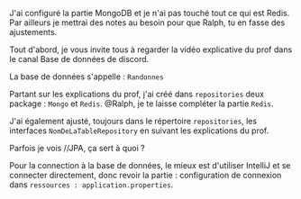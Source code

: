 J'ai configuré la partie MongoDB et je n'ai pas touché tout ce qui est Redis. Par ailleurs je mettrai des notes au besoin pour que Ralph, tu en fasse des ajustements.

Tout d'abord, je vous invite tous à regarder la vidéo explicative du prof dans le canal Base de données de discord.

La base de données s'appelle : ``Randonnes``

Partant sur les explications du prof, j'ai créé dans ``repositories`` deux package : ``Mongo`` et ``Redis``. @Ralph, je te laisse compléter la partie ``Redis``.

J'ai également ajusté, toujours dans le répertoire ``repositories``, les interfaces ``NomDeLaTableRepository`` en suivant les explications du prof.

Parfois je vois //JPA, ça sert à quoi ? 

Pour la connection à la base de données, le mieux est d'utiliser IntelliJ et se connecter directement, donc revoir la partie : configuration de connexion dans ``ressources : application.properties``.



